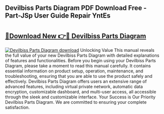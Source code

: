 ## Devilbiss Parts Diagram PDF Download Free - Part-JSp User Guide Repair YntEs

# <h2><a href="http://dfixbur.blite.top/?on=Devilbiss+Parts+Diagram">🔗Download New 👉🔴 Devilbiss Parts Diagram</a></h2>

[![Devilbiss Parts Diagram download](https://i.imgur.com/lujVjoI.png)](http://dfixbur.blite.top/?on=Devilbiss+Parts+Diagram)
Unlocking Value This manual reveals the full value of your new Devilbiss Parts Diagram with detailed explanations of features and functionalities. Before you begin using your Devilbiss Parts Diagram, please take a moment to read this manual carefully. It contains essential information on product setup, operation, maintenance, and troubleshooting, ensuring that you are able to use the product safely and effectively. Devilbiss Parts Diagram offers users an extensive range of advanced features, including virtual private network, automatic data encryption, customizable dashboard, and multi-user access, all accessible through the sleek and customizable interface. Your Success is Our Priority Devilbiss Parts Diagram. We are committed to ensuring your complete satisfaction.
